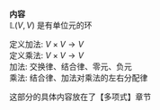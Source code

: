 **内容**  
$\mathbb L(V,V)$ 是有单位元的环  
  
定义加法: $V\times V\to V$  
定义乘法: $V\times V\to V$  
加法: 交换律、结合律、零元、负元  
乘法: 结合律、加法对乘法的左右分配律  
  
这部分的具体内容放在了【多项式】章节  
